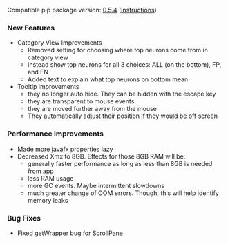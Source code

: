 <!--- https://github.com/mgroth0/deephy/releases -->

[//]: # (VERSION:1.22.0)


Compatible pip package
version: [0.5.4](https://pypi.org/project/deephys/0.5.4/) ([instructions](https://colab.research.google.com/drive/1HAaVOopHDNVKryP14wW4K_rcqeeqYrLK#scrollTo=VtUgz8xGYKHj))

[//]: # (### PIP Python Package Updated to 0.5.4)

### New Features

- Category View Improvements
  - Removed setting for choosing where top neurons come from in category view
  - instead show top neurons for all 3 choices: ALL (on the bottom), FP, and FN
  - Added text to explain what top neurons on bottom mean
- Tooltip improvements
  - they no longer auto hide. They can be hidden with the escape key
  - they are transparent to mouse events
  - they are moved further away from the mouse
  - They automatically adjust their position if they would be off screen

### Performance Improvements

- Made more javafx properties lazy
- Decreased Xmx to 8GB. Effects for those 8GB RAM will be:
  - generally faster performance as long as less than 8GB is needed from app
  - less RAM usage
  - more GC events. Maybe intermittent slowdowns
  - much greater change of OOM errors. Though, this will help identify memory leaks

[//]: # (### Cosmetic Changes)

### Bug Fixes

- Fixed getWrapper bug for ScrollPane

[//]: # (### Notes)

[//]: # (### Todo)

